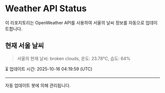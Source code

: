 
# Weather API Status

이 리포지토리는 OpenWeather API를 사용하여 서울의 날씨 정보를 자동으로 업데이트합니다.

## 현재 서울 날씨
> 서울의 현재 날씨: broken clouds, 온도: 23.78°C, 습도: 64%

⏳ 업데이트 시간: 2025-10-16 04:19:59 (UTC)

---
자동 업데이트 봇에 의해 관리됩니다.

